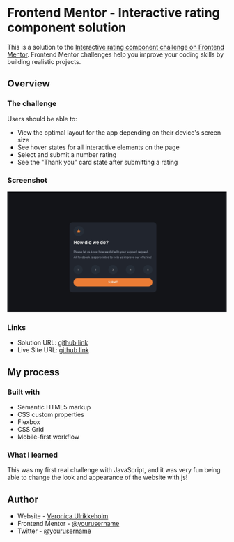 # Frontend Mentor - Interactive rating component solution

This is a solution to the [Interactive rating component challenge on Frontend Mentor](https://www.frontendmentor.io/challenges/interactive-rating-component-koxpeBUmI). Frontend Mentor challenges help you improve your coding skills by building realistic projects. 

## Overview

### The challenge

Users should be able to:

- View the optimal layout for the app depending on their device's screen size
- See hover states for all interactive elements on the page
- Select and submit a number rating
- See the "Thank you" card state after submitting a rating

### Screenshot

![](https://github.com/veronisab/interactive-rating-component/blob/6dac5820c0cc7a63d9d0ec28e95546314a1b6fe5/Screenshot%202022-09-01%20at%2012.43.56.jpg)

### Links

- Solution URL: [github link](https://github.com/veronisab/interactive-rating-component)
- Live Site URL: [github link](https://veronisab.github.io/interactive-rating-component/)

## My process

### Built with

- Semantic HTML5 markup
- CSS custom properties
- Flexbox
- CSS Grid
- Mobile-first workflow

### What I learned

This was my first real challenge with JavaScript, and it was very fun being able to change the look and appearance of the website with js!


## Author

- Website - [Veronica Ulrikkeholm](https://www.veronisab.github.io)
- Frontend Mentor - [@yourusername](https://www.frontendmentor.io/profile/yourusername)
- Twitter - [@yourusername](https://www.twitter.com/yourusername)
